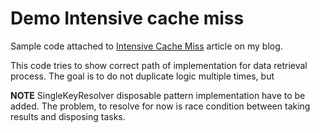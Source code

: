 # Demo Intensive cache miss
Sample code attached to [Intensive Cache Miss](http://mrmatrix.net/?p=209) article on my blog.

This code tries to show correct path of implementation for data retrieval process. 
The goal is to do not duplicate logic multiple times, but 

**NOTE** SingleKeyResolver disposable pattern implementation have to be added. The problem, to resolve for now is race condition between taking results and disposing tasks.